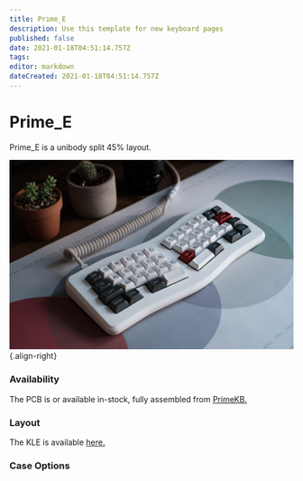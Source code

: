 ```yaml
---
title: Prime_E
description: Use this template for new keyboard pages
published: false
date: 2021-01-18T04:51:14.757Z
tags: 
editor: markdown
dateCreated: 2021-01-18T04:51:14.757Z
---
```


# Prime_E

Prime_E is a unibody split 45% layout.  

![prime_e.jpg](/prime_e.jpg){.align-right}

### Availability

The PCB is or available in-stock, fully assembled from [PrimeKB.](https://www.primekb.com/collections/keyboards/products/prime_e-rev-2-pcb)

### Layout

The KLE is available [here.](http://www.keyboard-layout-editor.com/##@@=Esc&=Q&=W&=E&=R&=T&_x:2.5%3B&=Y&=U&=I&=O&=P&=Back%3Cbr%3ESpace&_a:7%3B&=%3B&@_a:4&w:1.25%3B&=Tab&=A&=S&=D&=F&=G&_x:2.5%3B&=H&=J&=K&=L&_a:7%3B&=&_a:4&w:1.75%3B&=Enter%3B&@_w:1.75%3B&=Shift&=Z&=X&=C&=V&=B&_x:1.5%3B&=B&=N&=M&=%3C%0A.&=%3E%0A.&=%3F%0A%2F%2F&_w:1.25%3B&=Shift%3B&@_w:1.25%3B&=Hyper&_w:1.25%3B&=Super&_x:1&w:1.25%3B&=Meta&_a:7&w:2%3B&=&_x:1.5&w:2.25%3B&=&_a:4&w:1.25%3B&=Meta&_x:1.25&w:1.25%3B&=Super&_w:1.25%3B&=Ctrl)

### Case Options